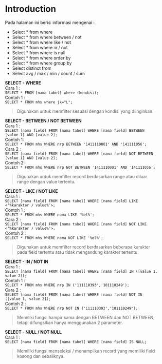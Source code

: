 # Introduction
Pada halaman ini berisi informasi mengenai :
- Select * from where
- Select * from where between / not
- Select * from where like / not
- Select * from where in / not
- Select * from where is null
- Select * from where order by
- Select * from where group by
- Select distinct from
- Select avg / max / min / count / sum

**SELECT - WHERE**\
Cara 1 :\
`SELECT * FROM [nama tabel] where (kondisi);`\
Contoh 1 :\
`SELECT * FROM mhs where jk="L";`

> Digunakan untuk memfilter sesuasi dengan kondisi yang diinginkan.

**SELECT - BETWEEN / NOT BETWEEN**\
Cara 1 :\
`SELECT [nama field] FROM [nama tabel] WHERE [nama field] BETWEEN [value 1] AND [value 2];`\
Contoh 1:\
`SELECT * FROM mhs WHERE nrp BETWEEN '1411110001' AND '141111056';`\
Cara 2 :\
`SELECT [nama field] FROM [nama tabel] WHERE [nama field] NOT BETWEEN [value 1] AND [value 2];`\
Contoh 2:\
`SELECT * FROM mhs WHERE nrp NOT BETWEEN '1411110001' AND '141111056';`

> Digunakan untuk memfilter record berdasarkan range atau diluar range dengan value tertentu.

**SELECT - LIKE / NOT LIKE**\
Cara 1 :\
`SELECT [nama field] FROM [nama tabel] WHERE [nama field] LIKE <‘%karakter / value%’>;`\
Contoh 1 :\
`SELECT * FROM mhs WHERE nama LIKE '%el%';`\
Cara 2 :\
`SELECT [nama field] FROM [nama tabel] WHERE [nama field] NOT LIKE <‘%karakter / value%’>;`\
Contoh 2 :\
`SELECT * FROM mhs WHERE nama NOT LIKE '%el%';`

> Digunakan untuk memfilter record berdasarkan beberapa karakter pada field tertentu atau tidak mengandung karakter tertentu.

**SELECT - IN / NOT IN**\
Cara 1 :\
`SELECT [nama field] FROM [nama tabel] WHERE [nama field] IN ([value 1, value 2]);`\
Contoh 1 :\
`SELECT * FROM mhs WHERE nrp IN ('111110393','101110249');`\
Cara 2 :\
`SELECT [nama field] FROM [nama tabel] WHERE [nama field] NOT IN ([value 1, value 2]);`\
Contoh 2 :\
`SELECT * FROM mhs WHERE nrp NOT IN ('111110393','101110249');`

> Memiliki fungsi hampir sama dengan BETWEEN dan NOT BETWEEN, tetapi difungsikan hanya menggunakan 2 parameter.

**SELECT - NULL / NOT NULL**\
Cara 1 :\
`SELECT [nama field] FROM [nama tabel] WHERE [nama field] IS NULL;`


> Memiliki fungsi menseleksi / menampilkan record yang memiliki field kosong dan sebaliknya.
